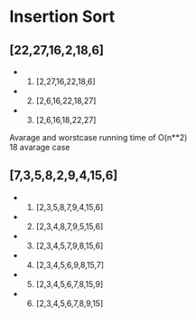 # Insertion Sort
## [22,27,16,2,18,6]
* 1. [2,27,16,22,18,6]
* 2. [2,6,16,22,18,27]
* 3. [2,6,16,18,22,27]

Avarage and worstcase running time of O(n**2)  
18 avarage case    
  
  ## [7,3,5,8,2,9,4,15,6]
  * 1. [2,3,5,8,7,9,4,15,6]
  * 2. [2,3,4,8,7,9,5,15,6]
  * 3. [2,3,4,5,7,9,8,15,6]
  * 4. [2,3,4,5,6,9,8,15,7]
  * 5. [2,3,4,5,6,7,8,15,9]
  * 6. [2,3,4,5,6,7,8,9,15]